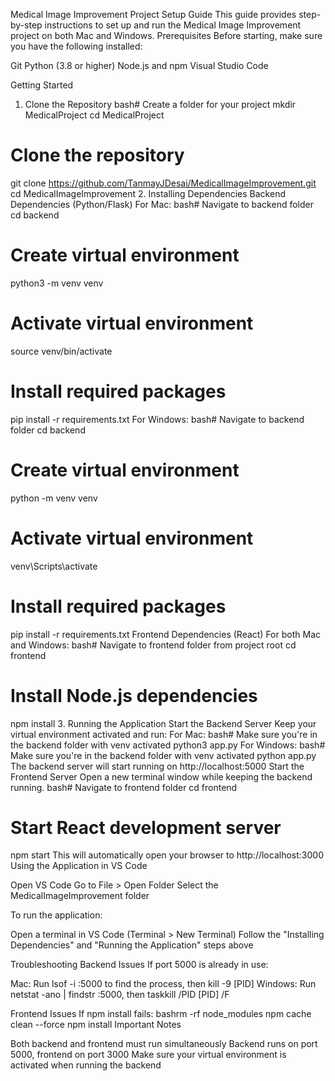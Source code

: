 Medical Image Improvement Project Setup Guide
This guide provides step-by-step instructions to set up and run the Medical Image Improvement project on both Mac and Windows.
Prerequisites
Before starting, make sure you have the following installed:

Git
Python (3.8 or higher)
Node.js and npm
Visual Studio Code

Getting Started
1. Clone the Repository
bash# Create a folder for your project
mkdir MedicalProject
cd MedicalProject

# Clone the repository
git clone https://github.com/TanmayJDesai/MedicalImageImprovement.git
cd MedicalImageImprovement
2. Installing Dependencies
Backend Dependencies (Python/Flask)
For Mac:
bash# Navigate to backend folder
cd backend

# Create virtual environment
python3 -m venv venv

# Activate virtual environment
source venv/bin/activate

# Install required packages
pip install -r requirements.txt
For Windows:
bash# Navigate to backend folder
cd backend

# Create virtual environment
python -m venv venv

# Activate virtual environment
venv\Scripts\activate

# Install required packages
pip install -r requirements.txt
Frontend Dependencies (React)
For both Mac and Windows:
bash# Navigate to frontend folder from project root
cd frontend

# Install Node.js dependencies
npm install
3. Running the Application
Start the Backend Server
Keep your virtual environment activated and run:
For Mac:
bash# Make sure you're in the backend folder with venv activated
python3 app.py
For Windows:
bash# Make sure you're in the backend folder with venv activated
python app.py
The backend server will start running on http://localhost:5000
Start the Frontend Server
Open a new terminal window while keeping the backend running.
bash# Navigate to frontend folder
cd frontend

# Start React development server
npm start
This will automatically open your browser to http://localhost:3000
Using the Application in VS Code

Open VS Code
Go to File > Open Folder
Select the MedicalImageImprovement folder

To run the application:

Open a terminal in VS Code (Terminal > New Terminal)
Follow the "Installing Dependencies" and "Running the Application" steps above

Troubleshooting
Backend Issues
If port 5000 is already in use:

Mac: Run lsof -i :5000 to find the process, then kill -9 [PID]
Windows: Run netstat -ano | findstr :5000, then taskkill /PID [PID] /F

Frontend Issues
If npm install fails:
bashrm -rf node_modules
npm cache clean --force
npm install
Important Notes

Both backend and frontend must run simultaneously
Backend runs on port 5000, frontend on port 3000
Make sure your virtual environment is activated when running the backend
